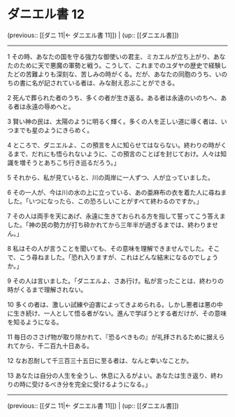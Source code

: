 # ダニエル書 12

(previous:: [[ダニ 11|← ダニエル書 11]]) | (up:: [[ダニエル書]])

***


1 その時、あなたの国を守る強力な御使いの君主、ミカエルが立ち上がり、あなたのために天で悪魔の軍勢と戦う。こうして、これまでのユダヤの歴史で経験したどの苦難よりも深刻な、苦しみの時がくる。だが、あなたの同胞のうち、いのちの書に名が記されている者は、みな耐え忍ぶことができる。 

2 死んで葬られた者のうち、多くの者が生き返る。ある者は永遠のいのちへ、ある者は永遠の辱めへと。 

3 賢い神の民は、太陽のように明るく輝く。多くの人を正しい道に導く者は、いつまでも星のようにきらめく。 

4 ところで、ダニエルよ、この預言を人に知らせてはならない。終わりの時がくるまで、だれにも悟られないように、この預言のことばを封じておけ。人々は知識を増そうとあちこち行き巡るだろう。」 

5 それから、私が見ていると、川の両岸に一人ずつ、人が立っていました。 

6 その一人が、今は川の水の上に立っている、あの亜麻布の衣を着た人に尋ねました。「いつになったら、この恐ろしいことがすべて終わるのですか。」 

7 その人は両手を天にあげ、永遠に生きておられる方を指して誓ってこう答えました。「神の民の勢力が打ち砕かれてから三年半が過ぎるまでは、終わりません。」 

8 私はその人が言うことを聞いても、その意味を理解できませんでした。そこで、こう尋ねました。「恐れ入りますが、これはどんな結末になるのでしょうか。」 

9 その人は言いました。「ダニエルよ、さあ行け。私が言ったことは、終わりの時がくるまで理解されない。 

10 多くの者は、激しい試練や迫害によってきよめられる。しかし悪者は悪の中に生き続け、一人として悟る者がない。進んで学ぼうとする者だけが、その意味を知るようになる。 

11 毎日のささげ物が取り除かれて、『恐るべきもの』が礼拝されるために据えられてから、千二百九十日ある。 

12 なお忍耐して千三百三十五日に至る者は、なんと幸いなことか。 

13 あなたは自分の人生を全うし、休息に入るがよい。あなたは生き返り、終わりの時に受けるべき分を完全に受けるようになる。」

***

(previous:: [[ダニ 11|← ダニエル書 11]]) | (up:: [[ダニエル書]])
